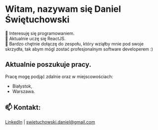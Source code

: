   # Witam, nazywam się Daniel Świętuchowski #

👀 Interesuję się programowaniem.\
🌱 Aktualnie uczę się ReactJS.\
💞️ Bardzo chętnie dołączę do zespołu, który wziąłby mnie pod swoje skrzydła, tak abym mógl zostać profesjonalnym software developerem :)

## Aktualnie poszukuje pracy. 
Pracę mogę podjąć zdalnie oraz w miejscowościach: 
- Białystok, 
- Warszawa.

## 📫 Kontakt:
[LinkedIn](linkedin.com/in/daniel-świętuchowski-b9a29b212 "LinkedIn - Daniel Świętuchowski") | swietuchowski.daniel@gmail.com
